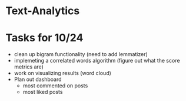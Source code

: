 # Text-Analytics

# Tasks for 10/24
- clean up bigram functionality (need to add lemmatizer) 
- implemeting a correlated words algorithm (figure out what the score metrics are)
- work on visualizing results (word cloud)
- Plan out dashboard
    - most commented on posts
    - most liked posts
    
